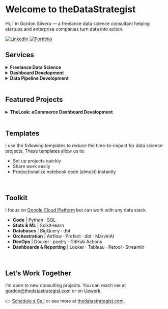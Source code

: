 # Welcome to theDataStrategist

Hi, I'm Gordon Silvera — a freelance data science consultant helping startups and enterprise companies turn data into action.

[![LinkedIn](https://img.shields.io/badge/-LinkedIn-blue?style=flat&logo=linkedin)](https://www.linkedin.com/in/gordonsilvera)
[![Portfolio](https://img.shields.io/badge/-Portfolio-black?style=flat&logo=github)]([https://yourportfolio.com](https://github.com/the-datastrategist/.github/edit/main/README.md))


## Services

<details>
  <summary><b>Freelance Data Science</b></summary>

  I've worked as a data scientist for companies including
  - Spotify
  - Indeed
  - Cirkul

  <img src="https://upload.wikimedia.org/wikipedia/commons/2/26/Spotify_logo_with_text.svg" alt="Spotify" width="100"/>
  <img src="https://upload.wikimedia.org/wikipedia/commons/4/4f/Indeed_logo.svg" alt="Indeed" width="100"/>
  <img src="https://assets-global.website-files.com/62839d31af6f5e14126aa6a3/63f62e3e0a3a44c5c9a21eb5_logo.png" alt="Cirkul" width="100"/>
  <img src="https://upload.wikimedia.org/wikipedia/commons/6/6a/Digitas_logo.svg" alt="Digitas" width="100"/>

</details>

<details>
  <summary><b>Dashboard Development</b></summary>

  We will build and maintain custom dashboards for your organization
  - Example 1
  - Example 2
  - Example 3

</details>

<details>
  <summary><b>Data Pipeline Development</b></summary>

  We will build and maintain data pipelines for your organization
  - Example 1
  - Example 2
  - Example 3

</details>

<br>

## Featured Projects

<details>
  <summary><b>TheLook: eCommerce Dashboard Development</b></summary>

  We build data pipelines and dashboards using best-in-class services such as Fivetran, Google BigQuery, dbt, and Looker. 
  We combine this with strategic frameworks to ensure the data, metrics, and dashboards are properly understood across the business.
  
  In this project, we use data from a fictitious e-commerce company, TheLook, to build the technical and strategic components below. 
  The source data are publicly available from Google.

  <img src="images/thelook_company_metrics_dashboard_2.png" width="50%" />

  __Deliverables__ 
  - [Project Brief | Google Sheets](https://docs.google.com/document/d/1lKgfRu8e3j__711EazlMn1VUS68wOilqYVmDALAmbTQ/edit?usp=sharing). A summary of the work to complete. I create a project brief for every project.
  - [Company Metrics Dashboard | Looker Studio](https://lookerstudio.google.com/reporting/44a538de-96fc-4af6-a534-33f5090634b3). A simple executive summary for business performance.
  - [Data Pipeline | dbt + BigQuery](https://github.com/the-datastrategist/thelook-ecommerce). The data pipeline that sources the Company Metrics Dashboard.

  __TODO__
  - Add dashboard image
  - Add links to deliverables
  - Complete Company Metrics dashboard
  - Improve visualizations in Company Metrics dashboard
  - Move dbt pipeline to poetry

</details>


<br>

## Templates

I use the following templates to reduce the time-to-impact for data science projects.
These templates allow us to:
- Set up projects quickly
- Share work easily
- Productionalize notebook code (almost) instantly


<br>

## Toolkit

I focus on [Google Cloud Platform](https://cloud.google.com/) but can work with any data stack.

- __Code__ | Python · SQL
- __Stats & ML__ | Scikit-learn
- __Databases__ | BigQuery · dbt
- __Orchestration__ | Airflow · Prefect · dbt · MarvinAI
- __DevOps__ | Docker · poetry · GitHub Actions
- __Dashboards & Reporting__ | Looker · Tableau · Retool · Streamlit

<br>

## Let’s Work Together

I’m open to new consulting projects.
You can reach me at [gordon@thedatastrategist.com](mailto:gordon@thedatastrategist.com) or on [Upwork](https://www.upwork.com/freelancers/thedatastrategist).

👉 [Schedule a Call](https://calendly.com/gordon-silvera/thedatastrategist-initial-meeting) or see more at
[thedatastrategist.com](https://www.thedatastrategist.com).
